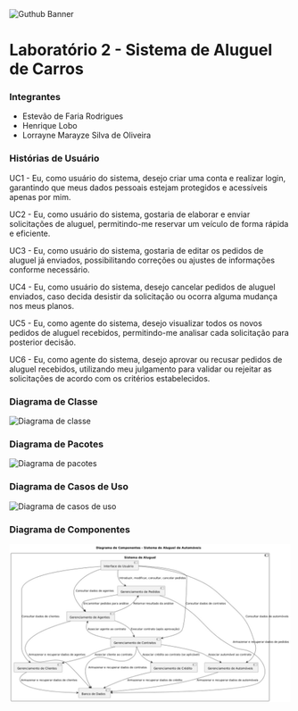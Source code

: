 <div>
<img alt="Guthub Banner" src="https://github.com/lorraynemarayze/lab2_sis_alguel_carros/blob/main/docs/github_banner/GitHub-Banner%20(1).png"/>
</div>
    
# Laboratório 2 - Sistema de Aluguel de Carros

### Integrantes
- Estevão de Faria Rodrigues
- Henrique Lobo
- Lorrayne Marayze Silva de Oliveira

### Histórias de Usuário

UC1 - Eu, como usuário do sistema, desejo criar uma conta e realizar login, garantindo que meus dados pessoais estejam protegidos e acessíveis apenas por mim.

UC2 - Eu, como usuário do sistema, gostaria de elaborar e enviar solicitações de aluguel, permitindo-me reservar um veículo de forma rápida e eficiente.

UC3 - Eu, como usuário do sistema, gostaria de editar os pedidos de aluguel já enviados, possibilitando correções ou ajustes de informações conforme necessário.

UC4 - Eu, como usuário do sistema, desejo cancelar pedidos de aluguel enviados, caso decida desistir da solicitação ou ocorra alguma mudança nos meus planos.

UC5 - Eu, como agente do sistema, desejo visualizar todos os novos pedidos de aluguel recebidos, permitindo-me analisar cada solicitação para posterior decisão.

UC6 - Eu, como agente do sistema, desejo aprovar ou recusar pedidos de aluguel recebidos, utilizando meu julgamento para validar ou rejeitar as solicitações de acordo com os critérios estabelecidos.

### Diagrama de Classe
<div>
    <img alt="Diagrama de classe" src="https://github.com/lorraynemarayze/lab2_sis_alguel_carros/blob/main/docs/diagrama_de_classes/Diagrama_de_classe.drawio.png"/>
</div>

### Diagrama de Pacotes
<div>
    <img alt="Diagrama de pacotes" src="https://github.com/lorraynemarayze/lab2_sis_alguel_carros/blob/main/docs/diagrama_de_pacotes/diagrama_de_pacotes_sistema.drawio%20(1).png"/>
</div>

### Diagrama de Casos de Uso
<div>
    <img alt="Diagrama de casos de uso" src="https://github.com/lorraynemarayze/lab2_sis_alguel_carros/blob/main/docs/diagrama_de_caso_de_uso/UCD.png"/>
</div>

### Diagrama de Componentes
<div>
    <img alt="Diagrama de componentes" src="https://github.com/lorraynemarayze/lab2_projeto_software/blob/main/docs/diagrama_de_componentes/diagrama-de-componentes.jpg"/>
</div>
